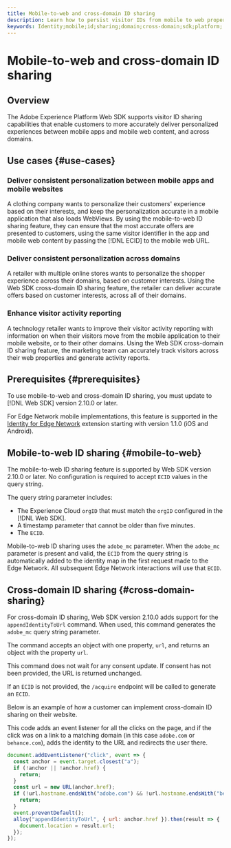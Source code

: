 ```yaml
---
title: Mobile-to-web and cross-domain ID sharing
description: Learn how to persist visitor IDs from mobile to web properties and across domains
keywords: Identity;mobile;id;sharing;domain;cross-domain;sdk;platform;
---
```


# Mobile-to-web and cross-domain ID sharing

## Overview

The Adobe Experience Platform Web SDK supports visitor ID sharing capabilities that enable customers to more accurately deliver personalized experiences between mobile apps and mobile web content, and across domains.

## Use cases {#use-cases}

### Deliver consistent personalization between mobile apps and mobile websites

A clothing company wants to personalize their customers' experience based on their interests, and keep the personalization accurate in a mobile application that also loads WebViews. By using the mobile-to-web ID sharing feature, they can ensure that the most accurate offers are presented to customers, using the same visitor identifier in the app and mobile web content by passing the [!DNL ECID] to the mobile web URL.

### Deliver consistent personalization across domains

A retailer with multiple online stores wants to personalize the shopper experience across their domains, based on customer interests. Using the Web SDK cross-domain ID sharing feature, the retailer can deliver accurate offers based on customer interests, across all of their domains.

### Enhance visitor activity reporting

A technology retailer wants to improve their visitor activity reporting with information on when their visitors move from the mobile application to their mobile website, or to their other domains. Using the Web SDK cross-domain ID sharing feature, the marketing team can accurately track visitors across their web properties and generate activity reports.

## Prerequisites {#prerequisites}

To use mobile-to-web and cross-domain ID sharing, you must update to [!DNL Web SDK] version 2.10.0 or later.

For Edge Network mobile implementations, this feature is supported in the [Identity for Edge Network](https://aep-sdks.gitbook.io/docs/foundation-extensions/identity-for-edge-network) extension starting with version 1.1.0 (iOS and Android).

## Mobile-to-web ID sharing {#mobile-to-web}

The mobile-to-web ID sharing feature is supported by Web SDK version 2.10.0 or later. No configuration is required to accept `ECID` values in the query string.

The query string parameter includes:

* The Experience Cloud `orgID` that must match the `orgID` configured in the [!DNL Web SDK].
* A timestamp parameter that cannot be older than five minutes.
* The `ECID`.

Mobile-to-web ID sharing uses the `adobe_mc` parameter. When the `adobe_mc` parameter is present and valid, the `ECID` from the query string is automatically added to the identity map in the first request made to the Edge Network. All subsequent Edge Network interactions will use that `ECID`.

## Cross-domain ID sharing {#cross-domain-sharing}

For cross-domain ID sharing, Web SDK version 2.10.0 adds support for the `appendIdentityToUrl` command. When used, this command generates the `adobe_mc` query string parameter.

The command accepts an object with one property, `url`, and returns an object with the property `url`.

This command does not wait for any consent update. If consent has not been provided, the URL is returned unchanged.

If an `ECID` is not provided, the `/acquire` endpoint will be called to generate an `ECID`.

Below is an example of how a customer can implement cross-domain ID sharing on their website. 

This code adds an event listener for all the clicks on the page, and if the click was on a link to a matching domain (in this case `adobe.com` or `behance.com`), adds the identity to the URL and redirects the user there.

```js
document.addEventListener("click", event => {
  const anchor = event.target.closest("a");
  if (!anchor || !anchor.href) {
    return;
  }
  const url = new URL(anchor.href);
  if (!url.hostname.endsWith("adobe.com") && !url.hostname.endsWith("behance.com")) {
    return;
  }
  event.preventDefault();
  alloy("appendIdentityToUrl", { url: anchor.href }).then(result => {
    document.location = result.url;
  });
});
```

